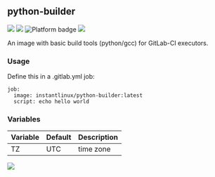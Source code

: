 ## python-builder
[![](https://img.shields.io/docker/v/instantlinux/python-builder?sort=date)](https://microbadger.com/images/instantlinux/python-builder "Version badge") [![](https://images.microbadger.com/badges/image/instantlinux/python-builder.svg)](https://microbadger.com/images/instantlinux/python-builder "Image badge") ![](https://img.shields.io/badge/platform-amd64%20arm64%20arm%2Fv6%20arm%2Fv7-blue "Platform badge") [![](https://img.shields.io/badge/dockerfile-latest-blue)](https://gitlab.com/instantlinux/docker-tools/-/blob/master/images/python-builder/Dockerfile "dockerfile")

An image with basic build tools (python/gcc) for GitLab-CI
executors.

### Usage
Define this in a .gitlab.yml job:
```
job:
  image: instantlinux/python-builder:latest
  script: echo hello world
```

### Variables

Variable | Default | Description
-------- | ------- | -----------
TZ | UTC | time zone

[![](https://images.microbadger.com/badges/license/instantlinux/python-builder.svg)](https://microbadger.com/images/instantlinux/python-builder "License badge")
